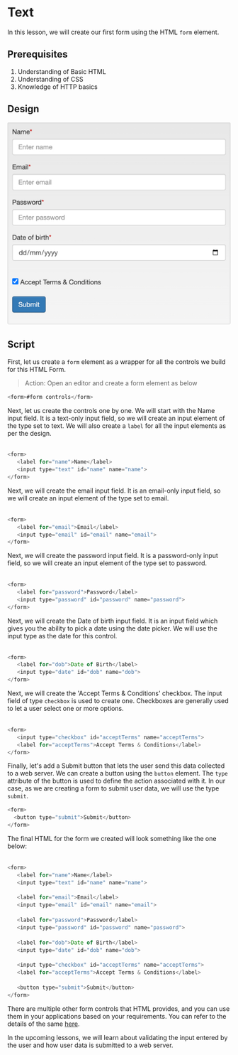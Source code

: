 # Text

In this lesson, we will create our first form using the HTML `form` element.

## Prerequisites

1. Understanding of Basic HTML
2. Understanding of CSS
3. Knowledge of HTTP basics

## Design

![Demo Form](sample_user_form.jpg)

## Script

First, let us create a `form` element as a wrapper for all the controls we build for this HTML Form.

> Action: Open an editor and create a form element as below

```js
<form>#form controls</form>
```

Next, let us create the controls one by one. We will start with the Name input field. It is a text-only input field, so we will create an input element of the type set to text. We will also create a `label` for all the input elements as per the design.

```js

<form>
   <label for="name">Name</label>
   <input type="text" id="name" name="name">
</form>

```

Next, we will create the email input field. It is an email-only input field, so we will create an input element of the type set to email.

```js

<form>
   <label for="email">Email</label>
   <input type="email" id="email" name="email">
</form>

```

Next, we will create the password input field. It is a password-only input field, so we will create an input element of the type set to password.

```js

<form>
   <label for="password">Password</label>
   <input type="password" id="password" name="password">
</form>

```

Next, we will create the Date of birth input field. It is an input field which gives you the ability to pick a date using the date picker. We will use the input type as the date for this control.

```js

<form>
   <label for="dob">Date of Birth</label>
   <input type="date" id="dob" name="dob">
</form>

```

Next, we will create the 'Accept Terms & Conditions' checkbox. The input field of type `checkbox` is used to create one. Checkboxes are generally used to let a user select one or more options.

```js

<form>
   <input type="checkbox" id="acceptTerms" name="acceptTerms">
   <label for="acceptTerms">Accept Terms & Conditions</label>
</form>

```

Finally, let's add a Submit button that lets the user send this data collected to a web server. We can create a button using the `button` element. The `type` attribute of the button is used to define the action associated with it. In our case, as we are creating a form to submit user data, we will use the type `submit`.

```js
<form>
  <button type="submit">Submit</button>
</form>
```

The final HTML for the form we created will look something like the one below:

```js

<form>
   <label for="name">Name</label>
   <input type="text" id="name" name="name">

   <label for="email">Email</label>
   <input type="email" id="email" name="email">

   <label for="password">Password</label>
   <input type="password" id="password" name="password">

   <label for="dob">Date of Birth</label>
   <input type="date" id="dob" name="dob">

   <input type="checkbox" id="acceptTerms" name="acceptTerms">
   <label for="acceptTerms">Accept Terms & Conditions</label>

   <button type="submit">Submit</button>
</form>

```

There are multiple other form controls that HTML provides, and you can use them in your applications based on your requirements. You can refer to the details of the same [here](https://www.w3schools.com/html/html_form_elements.asp).

In the upcoming lessons, we will learn about validating the input entered by the user and how user data is submitted to a web server.
